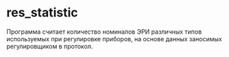 # res_statistic

Программа считает количество номиналов ЭРИ различных типов используемых при регулировке приборов, на основе данных заносимых регулировщиком
в протокол.

